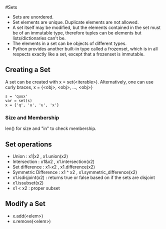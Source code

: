#Sets

- Sets are unordered.
- Set elements are unique. Duplicate elements are not allowed.
- A set itself may be modified, but the elements contained in the set must be of an immutable type, therefore tuples can be elements but lists/dictionaries can't be.
- The elements in a set can be objects of different types.
- Python provides another built-in type called a frozenset, which is in all respects exactly like a set, except that a frozenset is immutable.

## Creating a Set 
A set can be created with x = set(\<iterable\>).
Alternatively, one can use curly braces, x = {\<obj\>, \<obj\>, ..., \<obj\>}

```
s = 'quux'
var = set(s)
x = {'q', 'u', 'u', 'x'}
```

### Size and Membership 
len() for size and "in" to check membership.

## Set operations 
- Union : x1|x2 , x1.union(x2)
- Intersection : x1&x2 , x1.intersection(x2)
- Set difference : x1-x2 , x1.difference(x2)
- Symmetric Difference : x1 ^ x2 , x1.symmetric\_difference(x2)
- x1.isdisjoint(x2) : returns true or false based on if the sets are disjoint 
- x1.issubset(x2)
- x1 < x2 : proper subset 

## Modify a Set
- x.add(\<elem\>)
- x.remove(\<elem\>)











